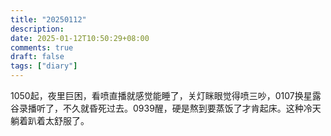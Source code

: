 ```yaml
---
title: "20250112"
description: 
date: 2025-01-12T10:50:29+08:00
comments: true
draft: false
tags: ["diary"]
---
```

1050起，夜里巨困，看喷直播就感觉能睡了，关灯眯眼觉得喷三吵，0107换星露谷录播听了，不久就昏死过去。0939醒，硬是熬到要蒸饭了才肯起床。这种冷天躺着趴着太舒服了。
